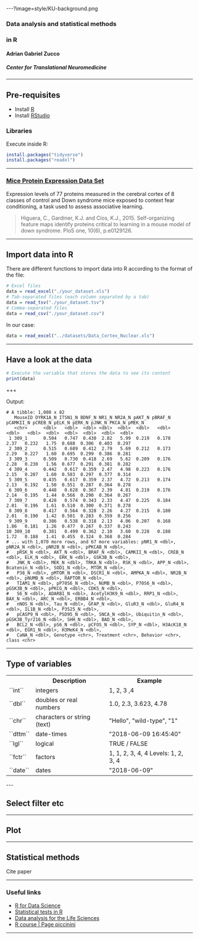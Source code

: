 ---?image=style/KU-background.png
### Data analysis and statistical methods
### in R
#### Adrian Gabriel Zucco 
##### Center for Translational Neuromedicine

---

## Pre-requisites
- Install [R](https://mirrors.dotsrc.org/cran/)
- Install [RStudio](https://www.rstudio.com/products/rstudio/download/#download)

### Libraries
Execute inside R:
```r
install.packages("tidyverse")
install.packages("readxl")
```

---

### [Mice Protein Expression Data Set](https://archive.ics.uci.edu/ml/datasets/Mice+Protein+Expression#)

Expression levels of 77 proteins measured in the cerebral cortex of 8 classes of control and Down syndrome mice exposed to context fear conditioning, a task used to assess associative learning.

> Higuera, C., Gardiner, K.J. and Cios, K.J., 2015. Self-organizing feature maps identify proteins critical to learning in a mouse model of down syndrome. PloS one, 10(6), p.e0129126.


---

## Import data into R
There are different functions to import data into R according to the format of the file:
```r
# Excel files
data = read_excel("./your_dataset.xls")
# Tab-separated files (each column separated by a tab)
data = read_tsv("./your_dataset.tsv")
# Comma-separated files
data = read_csv("./your_dataset.csv")
```
In our case:
```r
data = read_excel("../datasets/Data_Cortex_Nuclear.xls")
```

---

## Have a look at the data
```r
# Execute the variable that stores the data to see its content
print(data)
```

+++

Output:
```
# A tibble: 1,080 x 82
   MouseID DYRK1A_N ITSN1_N BDNF_N NR1_N NR2A_N pAKT_N pBRAF_N pCAMKII_N pCREB_N pELK_N pERK_N pJNK_N PKCA_N pMEK_N
   <chr>      <dbl>   <dbl>  <dbl> <dbl>  <dbl>  <dbl>   <dbl>     <dbl>   <dbl>  <dbl>  <dbl>  <dbl>  <dbl>  <dbl>
 1 309_1      0.504   0.747  0.430  2.82   5.99  0.219   0.178      2.37   0.232   1.75  0.688  0.306  0.403  0.297
 2 309_2      0.515   0.689  0.412  2.79   5.69  0.212   0.173      2.29   0.227   1.60  0.695  0.299  0.386  0.281
 3 309_3      0.509   0.730  0.418  2.69   5.62  0.209   0.176      2.28   0.230   1.56  0.677  0.291  0.381  0.282
 4 309_4      0.442   0.617  0.359  2.47   4.98  0.223   0.176      2.15   0.207   1.60  0.583  0.297  0.377  0.314
 5 309_5      0.435   0.617  0.359  2.37   4.72  0.213   0.174      2.13   0.192   1.50  0.551  0.287  0.364  0.278
 6 309_6      0.448   0.628  0.367  2.39   4.81  0.219   0.176      2.14   0.195   1.44  0.566  0.290  0.364  0.267
 7 309_7      0.428   0.574  0.343  2.33   4.47  0.225   0.184      2.01   0.196   1.61  0.510  0.300  0.371  0.278
 8 309_8      0.417   0.564  0.328  2.26   4.27  0.215   0.180      2.01   0.190   1.42  0.501  0.283  0.359  0.256
 9 309_9      0.386   0.538  0.318  2.13   4.06  0.207   0.168      1.86   0.181   1.26  0.477  0.267  0.337  0.243
10 309_10     0.381   0.499  0.362  2.10   3.60  0.228   0.188      1.72   0.188   1.41  0.455  0.324  0.368  0.284
# ... with 1,070 more rows, and 67 more variables: pNR1_N <dbl>, pNR2A_N <dbl>, pNR2B_N <dbl>, pPKCAB_N <dbl>,
#   pRSK_N <dbl>, AKT_N <dbl>, BRAF_N <dbl>, CAMKII_N <dbl>, CREB_N <dbl>, ELK_N <dbl>, ERK_N <dbl>, GSK3B_N <dbl>,
#   JNK_N <dbl>, MEK_N <dbl>, TRKA_N <dbl>, RSK_N <dbl>, APP_N <dbl>, Bcatenin_N <dbl>, SOD1_N <dbl>, MTOR_N <dbl>,
#   P38_N <dbl>, pMTOR_N <dbl>, DSCR1_N <dbl>, AMPKA_N <dbl>, NR2B_N <dbl>, pNUMB_N <dbl>, RAPTOR_N <dbl>,
#   TIAM1_N <dbl>, pP70S6_N <dbl>, NUMB_N <dbl>, P70S6_N <dbl>, pGSK3B_N <dbl>, pPKCG_N <dbl>, CDK5_N <dbl>,
#   S6_N <dbl>, ADARB1_N <dbl>, AcetylH3K9_N <dbl>, RRP1_N <dbl>, BAX_N <dbl>, ARC_N <dbl>, ERBB4_N <dbl>,
#   nNOS_N <dbl>, Tau_N <dbl>, GFAP_N <dbl>, GluR3_N <dbl>, GluR4_N <dbl>, IL1B_N <dbl>, P3525_N <dbl>,
#   pCASP9_N <dbl>, PSD95_N <dbl>, SNCA_N <dbl>, Ubiquitin_N <dbl>, pGSK3B_Tyr216_N <dbl>, SHH_N <dbl>, BAD_N <dbl>,
#   BCL2_N <dbl>, pS6_N <dbl>, pCFOS_N <dbl>, SYP_N <dbl>, H3AcK18_N <dbl>, EGR1_N <dbl>, H3MeK4_N <dbl>,
#   CaNA_N <dbl>, Genotype <chr>, Treatment <chr>, Behavior <chr>, class <chr>
```

---
## Type of variables

<table class="tg">
  <tr>
    <th class="tg-031e"></th>
    <th class="tg-031e">Description</th>
    <th class="tg-031e">Example</th>
  </tr>
  <tr>
    <td class="tg-031e">``int``</td>
    <td class="tg-031e">integers</td>
    <td class="tg-031e">1, 2, 3 ,4</td>
  </tr>
  <tr>
    <td class="tg-031e">``dbl``</td>
    <td class="tg-031e">doubles or real numbers</td>
    <td class="tg-031e">1.0, 2.3, 3.623, 4.78</td>
  </tr>
  <tr>
    <td class="tg-031e">``chr``</td>
    <td class="tg-031e">characters or string (text)</td>
    <td class="tg-031e">"Hello", "wild-type", "1"</td>
  </tr>
  <tr>
    <td class="tg-031e">``dttm``</td>
    <td class="tg-031e">date-times</td>
    <td class="tg-031e">"2018-06-09 16:45:40"</td>
  </tr>
  <tr>
    <td class="tg-031e">``lgl``</td>
    <td class="tg-031e">logical</td>
    <td class="tg-031e">TRUE / FALSE</td>
  </tr>
  <tr>
    <td class="tg-031e">``fctr``</td>
    <td class="tg-031e">factors</td>
    <td class="tg-031e">1, 1, 2, 3, 4, 4 Levels: 1, 2, 3, 4</td>
  </tr>
  <tr>
    <td class="tg-yw4l">``date``</td>
    <td class="tg-yw4l">dates</td>
    <td class="tg-yw4l">"2018-06-09"</td>
  </tr>
</table>
---

## Select filter etc

---

## Plot


---

## Statistical methods

Cite paper

---

### Useful links
- [R for Data Science](http://r4ds.had.co.nz/)
- [Statistical tests in R](http://r-statistics.co/Statistical-Tests-in-R.html)
- [Data analysis for the Life Sciences](http://genomicsclass.github.io/book/)
- [R course | Page piccinini](https://pagepiccinini.com/r-course/)

---